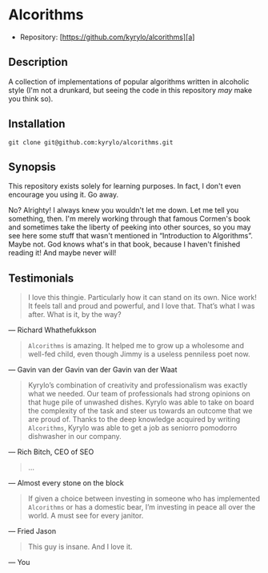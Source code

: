 Alcorithms
============

* Repository: [https://github.com/kyrylo/alcorithms][a]

Description
-----------

A collection of implementations of popular algorithms written in alcoholic style
(I'm not a drunkard, but seeing the code in this repository _may_ make you think
so).

Installation
------------

    git clone git@github.com:kyrylo/alcorithms.git

Synopsis
--------

This repository exists solely for learning purposes. In fact, I don't even
encourage you using it. Go away.

No? Alrighty! I always knew you wouldn't let me down. Let me tell you something,
then. I'm merely working through that famous Cormen's book and sometimes take
the liberty of peeking into other sources, so you may see here some stuff that
wasn't mentioned in “Introduction to Algorithms”. Maybe not. God knows what's
in that book, because I haven't finished reading it! And maybe never will!

Testimonials
------------

> I love this thingie. Particularly how it can stand on its own. Nice work! It
> feels tall and proud and powerful, and I love that. That’s what I was after.
> What is it, by the way?

— Richard Whathefukkson

> `Alcorithms` is amazing. It helped me to grow up a wholesome and well-fed
> child, even though Jimmy is a useless penniless poet now.

— Gavin van der Gavin van der Gavin van der Waat

> Kyrylo’s combination of creativity and professionalism was exactly what we
> needed. Our team of professionals had strong opinions on that huge pile of
> unwashed dishes. Kyrylo was able to take on board the complexity of the task
> and steer us towards an outcome that we are proud of. Thanks to the deep
> knowledge acquired by writing `Alcorithms`, Kyrylo was able to get a job as
> seniorro pomodorro dishwasher in our company.

— Rich Bitch, CEO of SEO

> …

— Almost every stone on the block

> If given a choice between investing in someone who has implemented `Alcorithms`
> or has a domestic bear, I’m investing in peace all over the world. A must see
> for every janitor.

— Fried Jason

> This guy is insane. And I love it.

— You

[a]: https://github.com/kyrylo/alcorithms "Home page"
